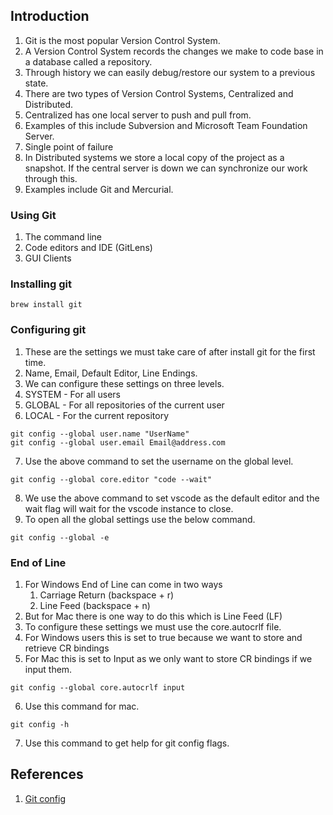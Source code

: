 ## Introduction
1. Git is the most popular Version Control System.
2. A Version Control System records the changes we make to code base in a database called a repository.
3. Through history we can easily debug/restore our system to a previous state.
4. There are two types of Version Control Systems, Centralized and Distributed.
5. Centralized has one local server to push and pull from.
6. Examples of this include Subversion and Microsoft Team Foundation Server.
7. Single point of failure
8. In Distributed systems we store a local copy of the project as a snapshot. If the central server is down we can synchronize our work through this.
9. Examples include Git and Mercurial.

### Using Git
1. The command line
2. Code editors and IDE (GitLens)
3. GUI Clients

### Installing git
``` shell
brew install git
```

### Configuring git
1. These are the settings we must take care of after install git for the first time.
2. Name, Email, Default Editor, Line Endings.
3. We can configure these settings on three levels.
4. SYSTEM - For all users
5. GLOBAL - For all repositories of the current user
6. LOCAL - For the current repository
``` shell
git config --global user.name "UserName"
git config --global user.email Email@address.com
```
7. Use the above command to set the username on the global level.
``` shell
git config --global core.editor "code --wait"
```
8. We use the above command to set vscode as the default editor and the wait flag will wait for the vscode instance to close.
9. To open all the global settings use the below command.
``` shell
git config --global -e
```


### End of Line
1. For Windows End of Line can come in two ways 
	1. Carriage Return (backspace + r)
	2. Line Feed (backspace + n)
2. But for Mac there is one way to do this which is Line Feed (LF)
3. To configure these settings we must use the core.autocrlf file.
4. For Windows users this is set to true because we want to store and retrieve CR bindings
5. For Mac this is set to Input as we only want to store CR bindings if we input them.
``` shell
git config --global core.autocrlf input
```
6. Use this command for mac.
``` shell
git config -h
```
7. Use this command to get help for git config flags.

## References
1. [Git config](https://git-scm.com/docs/git-config)